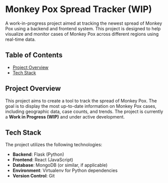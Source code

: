 # Monkey Pox Spread Tracker (WIP)

A work-in-progress project aimed at tracking the newest spread of Monkey Pox using a backend and frontend system. This project is designed to help visualize and monitor cases of Monkey Pox across different regions using real-time data.

## Table of Contents
- [Project Overview](#project-overview)
- [Tech Stack](#tech-stack)

## Project Overview

This project aims to create a tool to track the spread of Monkey Pox. The goal is to display the most up-to-date information on Monkey Pox cases, including geographic data, case counts, and trends. The project is currently a **Work in Progress (WIP)** and under active development.

## Tech Stack

The project utilizes the following technologies:

- **Backend**: Flask (Python)
- **Frontend**: React (JavaScript)
- **Database**: MongoDB (or similar, if applicable)
- **Environment**: Virtualenv for Python dependencies
- **Version Control**: Git


